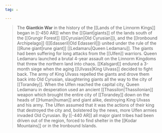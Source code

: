 ```yaml
---
tag: ⚔️

---
```

> The **Giantkin War** in the history of the [[Lands of the Linnorm Kings]] began in [[-450 AR]] when the [[Giant|giants]] of the lands south of the [[Grungir Forest]] ([[Cyrusian|Old Cyrusian]]), and the [[Ironbound Archipelago]] ([[Edasseril|Old Edasseril]]) united under the rule of the [[Rune giant|rune giant]] [[Ledamaru|Queen Ledamaru]]. The giants had been suffering for long attacks from the [[Ulfen]] warriors. Queen Ledamaru launched a brutal 4-year assault on the Linnorm Kingdoms that threw the northern land into chaos. [[Kalsgard]] endured a 3-month siege when the aging [[Ulvass|King Ulvass]] decided to fight back. The army of King Ulvass repelled the giants and drove them back into Old Cyrusian, slaughtering giants all the way to the city of [[Torandey]]. When the Ulfen reached the capital city, Queen Ledamaru in desperation used an ancient [[Thassilon|Thassilonian]] weapon which brought the entire city of [[Torandey]] down on the heads of [[Human|human]] and giant alike, destroying King Ulvass and his army.
> The Ulfen assumed that it was the actions of their king that destroyed the city and, bolstered by the news, more Ulfen armies invaded Old Cyrusian. By [[-440 AR]] all major giant tribes had been driven out of the region, forced to find shelter in the [[Kodar Mountains]] or in the Ironbound Islands.







